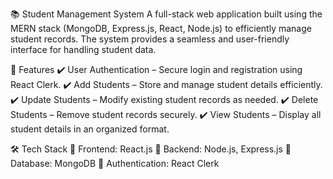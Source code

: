 📚 Student Management System
A full-stack web application built using the MERN stack (MongoDB, Express.js, React, Node.js) to efficiently manage student records. The system provides a seamless and user-friendly interface for handling student data.

🚀 Features
✔️ User Authentication – Secure login and registration using React Clerk.
✔️ Add Students – Store and manage student details efficiently.
✔️ Update Students – Modify existing student records as needed.
✔️ Delete Students – Remove student records securely.
✔️ View Students – Display all student details in an organized format.

🛠 Tech Stack
🔹 Frontend: React.js
🔹 Backend: Node.js, Express.js
🔹 Database: MongoDB
🔹 Authentication: React Clerk
